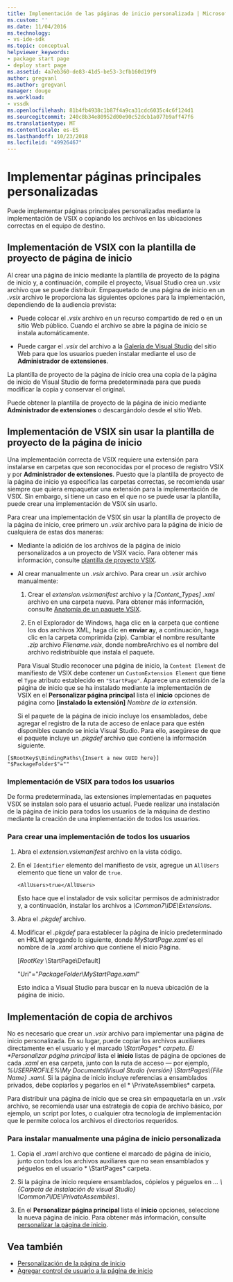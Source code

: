 ```yaml
---
title: Implementación de las páginas de inicio personalizada | Microsoft Docs
ms.custom: ''
ms.date: 11/04/2016
ms.technology:
- vs-ide-sdk
ms.topic: conceptual
helpviewer_keywords:
- package start page
- deploy start page
ms.assetid: 4a7eb360-de83-41d5-be53-3cfb160d19f9
author: gregvanl
ms.author: gregvanl
manager: douge
ms.workload:
- vssdk
ms.openlocfilehash: 81b4fb4938c1b87f4a9ca31cdc6035c4c6f124d1
ms.sourcegitcommit: 240c8b34e80952d00e90c52dcb1a077b9aff47f6
ms.translationtype: MT
ms.contentlocale: es-ES
ms.lasthandoff: 10/23/2018
ms.locfileid: "49926467"
---
```

# <a name="deploy-custom-start-pages"></a>Implementar páginas principales personalizadas

Puede implementar páginas principales personalizadas mediante la implementación de VSIX o copiando los archivos en las ubicaciones correctas en el equipo de destino.

## <a name="vsix-deployment-by-using-the-start-page-project-template"></a>Implementación de VSIX con la plantilla de proyecto de página de inicio

Al crear una página de inicio mediante la plantilla de proyecto de la página de inicio y, a continuación, compile el proyecto, Visual Studio crea un *.vsix* archivo que se puede distribuir. Empaquetado de una página de inicio en un *.vsix* archivo le proporciona las siguientes opciones para la implementación, dependiendo de la audiencia prevista:

-   Puede colocar el *.vsix* archivo en un recurso compartido de red o en un sitio Web público. Cuando el archivo se abre la página de inicio se instala automáticamente.

-   Puede cargar el *.vsix* del archivo a la [Galería de Visual Studio](http://go.microsoft.com/fwlink/?LinkID=123847) del sitio Web para que los usuarios pueden instalar mediante el uso de **Administrador de extensiones**.

La plantilla de proyecto de la página de inicio crea una copia de la página de inicio de Visual Studio de forma predeterminada para que pueda modificar la copia y conservar el original.

Puede obtener la plantilla de proyecto de la página de inicio mediante **Administrador de extensiones** o descargándolo desde el sitio Web.

## <a name="vsix-deployment-without-using-the-start-page-project-template"></a>Implementación de VSIX sin usar la plantilla de proyecto de la página de inicio
 Una implementación correcta de VSIX requiere una extensión para instalarse en carpetas que son reconocidas por el proceso de registro VSIX y por **Administrador de extensiones**. Puesto que la plantilla de proyecto de la página de inicio ya especifica las carpetas correctas, se recomienda usar siempre que quiera empaquetar una extensión para la implementación de VSIX. Sin embargo, si tiene un caso en el que no se puede usar la plantilla, puede crear una implementación de VSIX sin usarlo.

 Para crear una implementación de VSIX sin usar la plantilla de proyecto de la página de inicio, cree primero un *.vsix* archivo para la página de inicio de cualquiera de estas dos maneras:

- Mediante la adición de los archivos de la página de inicio personalizados a un proyecto de VSIX vacío. Para obtener más información, consulte [plantilla de proyecto VSIX](../extensibility/vsix-project-template.md).

- Al crear manualmente un *.vsix* archivo. Para crear un *.vsix* archivo manualmente:

  1.  Crear el *extension.vsixmanifest* archivo y la *[Content_Types] .xml* archivo en una carpeta nueva. Para obtener más información, consulte [Anatomía de un paquete VSIX](../extensibility/anatomy-of-a-vsix-package.md).

  2.  En el Explorador de Windows, haga clic en la carpeta que contiene los dos archivos XML, haga clic en **enviar a**y, a continuación, haga clic en la carpeta comprimida (zip). Cambiar el nombre resultante *.zip* archivo *Filename.vsix*, donde nombreArchivo es el nombre del archivo redistribuible que instala el paquete.

  Para Visual Studio reconocer una página de inicio, la `Content Element` de manifiesto de VSIX debe contener un `CustomExtension Element` que tiene el `Type` atributo establecido en `"StartPage"`. Aparece una extensión de la página de inicio que se ha instalado mediante la implementación de VSIX en el **Personalizar página principal** lista el **inicio** opciones de página como **[instalado la extensión]** *Nombre de la extensión*.

  Si el paquete de la página de inicio incluye los ensamblados, debe agregar el registro de la ruta de acceso de enlace para que estén disponibles cuando se inicia Visual Studio. Para ello, asegúrese de que el paquete incluye un *.pkgdef* archivo que contiene la información siguiente.

```
[$RootKey$\BindingPaths\{Insert a new GUID here}]
"$PackageFolder$"=""
```

### <a name="vsix-deployment-for-all-users"></a>Implementación de VSIX para todos los usuarios
 De forma predeterminada, las extensiones implementadas en paquetes VSIX se instalan solo para el usuario actual. Puede realizar una instalación de la página de inicio para todos los usuarios de la máquina de destino mediante la creación de una implementación de todos los usuarios.

### <a name="to-create-an-all-users-deployment"></a>Para crear una implementación de todos los usuarios

1.  Abra el *extension.vsixmanifest* archivo en la vista código.

2.  En el `Identifier` elemento del manifiesto de vsix, agregue un `AllUsers` elemento que tiene un valor de `true`.

    ```
    <AllUsers>true</AllUsers>
    ```

     Esto hace que el instalador de vsix solicitar permisos de administrador y, a continuación, instalar los archivos a *\Common7\IDE\Extensions*.

3.  Abra el *.pkgdef* archivo.

4.  Modificar el *.pkgdef* para establecer la página de inicio predeterminado en HKLM agregando lo siguiente, donde *MyStartPage.xaml* es el nombre de la *.xaml* archivo que contiene el inicio Página.

     [$RootKey$ \StartPage\Default]

     "Uri"="$PackageFolder$\\*MyStartPage.xaml*"

     Esto indica a Visual Studio para buscar en la nueva ubicación de la página de inicio.

## <a name="file-copy-deployment"></a>Implementación de copia de archivos
 No es necesario que crear un *.vsix* archivo para implementar una página de inicio personalizada. En su lugar, puede copiar los archivos auxiliares directamente en el usuario y el marcado <em>\StartPages\* carpeta. El **Personalizar página principal</em>*  lista el **inicio** listas de página de opciones de cada *.xaml* en esa carpeta, junto con la ruta de acceso — por ejemplo, *%USERPROFILE%\My Documents\Visual Studio {versión} \StartPages\\{File Name} .xaml*. Si la página de inicio incluye referencias a ensamblados privados, debe copiarlos y pegarlos en el * \PrivateAssemblies\* carpeta.

 Para distribuir una página de inicio que se crea sin empaquetarla en un *.vsix* archivo, se recomienda usar una estrategia de copia de archivo básico, por ejemplo, un script por lotes, o cualquier otra tecnología de implementación que le permite coloca los archivos el directorios requeridos.

### <a name="to-manually-install-a-custom-start-page"></a>Para instalar manualmente una página de inicio personalizada

1.  Copia el *.xaml* archivo que contiene el marcado de página de inicio, junto con todos los archivos auxiliares que no sean ensamblados y péguelos en el usuario * \StartPages\* carpeta.

2.  Si la página de inicio requiere ensamblados, cópielos y péguelos en *... \\{Carpeta de instalación de visual Studio} \Common7\IDE\PrivateAssemblies\\*.

3.  En el **Personalizar página principal** lista el **inicio** opciones, seleccione la nueva página de inicio. Para obtener más información, consulte [personalizar la página de inicio](../ide/customizing-the-start-page-for-visual-studio.md).

## <a name="see-also"></a>Vea también

- [Personalización de la página de inicio](../ide/customizing-the-start-page-for-visual-studio.md)
- [Agregar control de usuario a la página de inicio](../extensibility/adding-user-control-to-the-start-page.md)